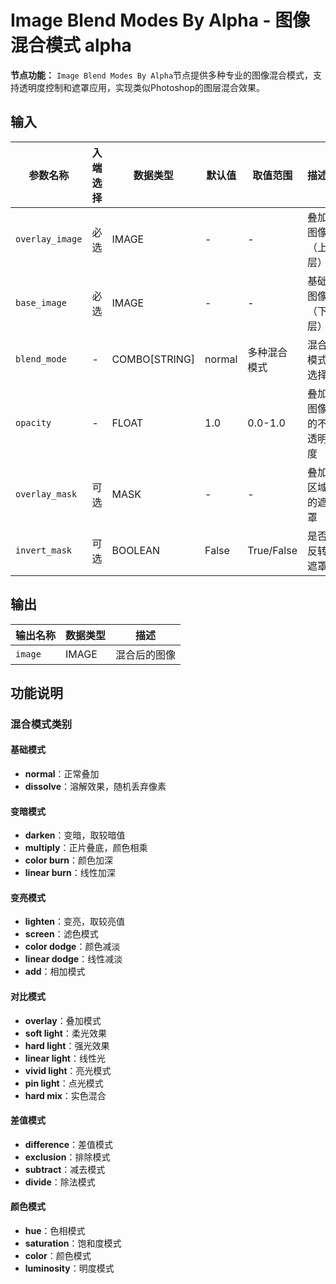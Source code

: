 # Image Blend Modes By Alpha - 图像混合模式 alpha

**节点功能：** `Image Blend Modes By Alpha`节点提供多种专业的图像混合模式，支持透明度控制和遮罩应用，实现类似Photoshop的图层混合效果。

## 输入

| 参数名称 | 入端选择 | 数据类型 | 默认值 | 取值范围 | 描述 |
| -------- | -------- | -------- | ------ | -------- | ---- |
| `overlay_image` | 必选 | IMAGE | - | - | 叠加图像（上层） |
| `base_image` | 必选 | IMAGE | - | - | 基础图像（下层） |
| `blend_mode` | - | COMBO[STRING] | normal | 多种混合模式 | 混合模式选择 |
| `opacity` | - | FLOAT | 1.0 | 0.0-1.0 | 叠加图像的不透明度 |
| `overlay_mask` | 可选 | MASK | - | - | 叠加区域的遮罩 |
| `invert_mask` | 可选 | BOOLEAN | False | True/False | 是否反转遮罩 |

## 输出

| 输出名称 | 数据类型 | 描述 |
|---------|----------|------|
| `image` | IMAGE | 混合后的图像 |

## 功能说明

### 混合模式类别

#### 基础模式
- **normal**：正常叠加
- **dissolve**：溶解效果，随机丢弃像素

#### 变暗模式
- **darken**：变暗，取较暗值
- **multiply**：正片叠底，颜色相乘
- **color burn**：颜色加深
- **linear burn**：线性加深

#### 变亮模式
- **lighten**：变亮，取较亮值
- **screen**：滤色模式
- **color dodge**：颜色减淡
- **linear dodge**：线性减淡
- **add**：相加模式

#### 对比模式
- **overlay**：叠加模式
- **soft light**：柔光效果
- **hard light**：强光效果
- **linear light**：线性光
- **vivid light**：亮光模式
- **pin light**：点光模式
- **hard mix**：实色混合

#### 差值模式
- **difference**：差值模式
- **exclusion**：排除模式
- **subtract**：减去模式
- **divide**：除法模式

#### 颜色模式
- **hue**：色相模式
- **saturation**：饱和度模式
- **color**：颜色模式
- **luminosity**：明度模式